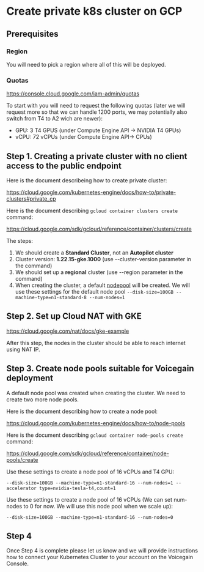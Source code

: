 # Create private k8s cluster on GCP

## Prerequisites

### Region
You will need to pick a region where all of this will be deployed.

### Quotas
https://console.cloud.google.com/iam-admin/quotas

To start with you will need to request the following quotas (later we will request more so that we can handle 1200 ports, we may potentially also switch from T4 to A2 wich are newer):
* GPU: 3 T4 GPUS (under Compute Engine API -> NVIDIA T4 GPUs)
* vCPU: 72 vCPUs (under Compute Engine API-> CPUs)

## Step 1. Creating a private cluster with no client access to the public endpoint
Here is the document describeing how to create private cluster:

https://cloud.google.com/kubernetes-engine/docs/how-to/private-clusters#private_cp

Here is the document describing `gcloud container clusters create` command:

https://cloud.google.com/sdk/gcloud/reference/container/clusters/create

The steps:
1. We should create a **Standard Cluster**, not an **Autopilot cluster**
2. Cluster version: **1.22.15-gke.1000** (use --cluster-version parameter in the command)
3. We should set up a **regional** cluster (use --region parameter in the command)
4. When creating the cluster, a default 
[nodepool](https://cloud.google.com/kubernetes-engine/docs/concepts/node-pools) will be created.
We will use these settings for the default node pool `--disk-size=100GB --machine-type=n1-standard-8 --num-nodes=1`

## Step 2. Set up Cloud NAT with GKE
https://cloud.google.com/nat/docs/gke-example

After this step, the nodes in the cluster should be able to reach internet using NAT IP.

## Step 3. Create node pools suitable for Voicegain deployment
A default node pool was created when creating the cluster. We need to create two more node pools.

Here is the document describing how to create a node pool:

https://cloud.google.com/kubernetes-engine/docs/how-to/node-pools

Here is the document describing `gcloud container node-pools create` command:

https://cloud.google.com/sdk/gcloud/reference/container/node-pools/create

Use these settings to create a node pool of 16 vCPUs and T4 GPU:

`--disk-size=100GB --machine-type=n1-standard-16 --num-nodes=1 --accelerator type=nvidia-tesla-t4,count=1`

Use these settings to create a node pool of 16 vCPUs 
(We can set num-nodes to 0 for now. We will use this node pool when we scale up):

`--disk-size=100GB --machine-type=n1-standard-16 --num-nodes=0`

## Step 4

Once Step 4 is complete please let us know and we will provide instructions how to connect your Kubernetes Cluster to your account on the Voicegain Console.

